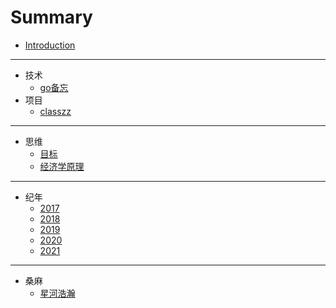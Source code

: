 # Summary

* [Introduction](README.md)

-----
* 技术
    * [go备忘](技术/go备忘.md)
* 项目
    * [classzz](项目/classzz.md)

-----
* 思维
    * [目标](思维/目标.md)
    * [经济学原理](思维/经济学原理.md)

-----
* 纪年
    * [2017](纪年/2017.md)
    * [2018](纪年/2018.md)
    * [2019](纪年/2019.md)
    * [2020](纪年/2020.md)
    * [2021](纪年/2021.md)

-----
* 桑麻
    * [星河浩瀚](桑麻/星系.md)


